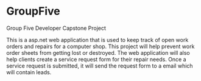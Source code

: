 # GroupFive
Group Five Developer Capstone Project

This is a asp.net web application that is used to keep track of open work orders and repairs for a computer shop. This project
will help prevent work order sheets from getting lost or destroyed. The web application will also help clients create a service 
request form for their repair needs. Once a service request is submitted, it will send the request form to a email which will 
contain leads. 
